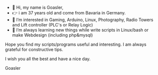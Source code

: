 - 👋 Hi, my name is Goasler,
- 👉 i am 37 years old and come from Bavaria in Germany.
- 👀 I’m interested in Gaming, Arduino, Linux, Photography, Radio Towers and Lift controller (PLC's or Relay Logic)
- 🌱 I’m always learning new things while write scripts in Linux/bash or make Webdesign (including php&mysql)

Hope you find my scripts/programs useful and interesting.
I am always grateful for constructive tips.

I wish you all the best and have a nice day.

Goasler

<!---
Goasler/Goasler is a ✨ special ✨ repository because its `README.md` (this file) appears on your GitHub profile.
You can click the Preview link to take a look at your changes.
--->
